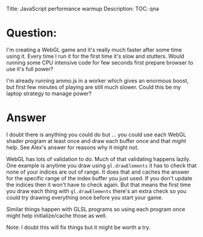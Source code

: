 Title: JavaScript performance warmup
Description:
TOC: qna

# Question:

I'm creating a WebGL game and it's really much faster after some time using it. Every time I run it for the first time it's slow and stutters. Would running some CPU intensive code for few seconds first prepare browser to use it's full power?

I'm already running ammo.js in a worker which gives an enormous boost, but first few minutes of playing are still much slower. Could this be my laptop strategy to manage power?

# Answer

I doubt there is anything you could do but ... you could use each WebGL shader program at least once and draw each buffer once and that *might* help. See Alex's answer for reasons why it might not.

WebGL has lots of validation to do. Much of that validating happens lazily. One example is anytime you draw using `gl.drawElements` it has to check that none of your indices are out of range. It does that and caches the answer for the specific range of the index buffer you just used. If you don't update the indices then it won't have to check again. But that means the first time you draw each thing with `gl.drawElements` there's an extra check so you could try drawing everything once before you start your game.

Similar things happen with GLSL programs so using each program once might help initialize/cache those as well.

Note: I doubt this will fix things but it might be worth a try.



